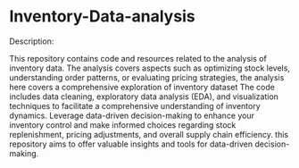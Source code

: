# Inventory-Data-analysis
Description:

This repository contains code and resources related to the analysis of inventory data.
The analysis covers aspects such as optimizing stock levels, understanding order patterns, or evaluating pricing strategies, the analysis here covers a comprehensive exploration of inventory dataset
The code includes data cleaning, exploratory data analysis (EDA), and visualization techniques to facilitate a comprehensive understanding of inventory dynamics.
Leverage data-driven decision-making to enhance your inventory control and make informed choices regarding stock replenishment, pricing adjustments, and overall supply chain efficiency. this repository aims to offer valuable insights and tools for data-driven decision-making.
